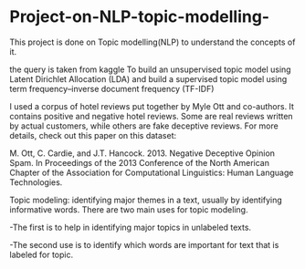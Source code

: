 # Project-on-NLP-topic-modelling-

This project is done on Topic modelling(NLP) to understand the concepts of it.

the query is taken from kaggle 
To build an unsupervised topic model using Latent Dirichlet Allocation (LDA)
and build a supervised topic model using term frequency–inverse document frequency (TF-IDF)

I used a corpus of hotel reviews put together by Myle Ott and co-authors. It contains positive and negative hotel reviews. Some are real reviews written by actual customers, while others are fake deceptive reviews. For more details, check out this paper on this dataset:

M. Ott, C. Cardie, and J.T. Hancock. 2013. Negative Deceptive Opinion Spam. In Proceedings of the 2013 Conference of the North American Chapter of the Association for Computational Linguistics: Human Language Technologies.

Topic modeling: identifying major themes in a text, usually by identifying informative words.
There are two main uses for topic modeling. 

-The first is to help in identifying major topics in unlabeled texts.

-The second use is to identify which words are important for text that is labeled for topic. 
